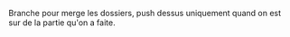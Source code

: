 Branche pour merge les dossiers, push dessus uniquement quand on est sur de la partie qu'on a faite.
